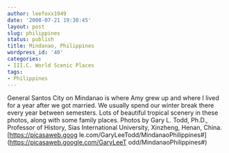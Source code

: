 ```yaml
---
author: leefoxx1949
date: '2008-07-21 19:30:45'
layout: post
slug: philippines
status: publish
title: Mindanao, Philippines
wordpress_id: '40'
categories:
- III.C. World Scenic Places
tags:
- Philippines
---
```


General Santos City on Mindanao is where Amy grew up and where I lived for a
year after we got married. We usually spend our winter break there every year
between semesters. Lots of beautiful tropical scenery in these photos, along
with some family places. Photos by Gary L. Todd, Ph.D., Professor of History,
Sias International University, Xinzheng, Henan, China. [https://picasaweb.goog
le.com/GaryLeeTodd/MindanaoPhilippines#](https://picasaweb.google.com/GaryLeeT
odd/MindanaoPhilippines#)

